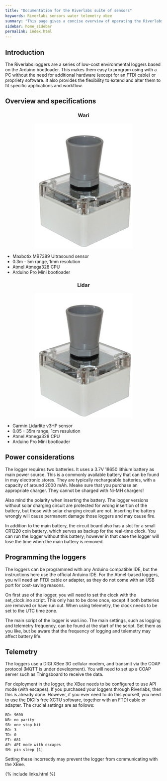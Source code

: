 ```yaml
---
title: "Documentation for the Riverlabs suite of sensors"
keywords: Riverlabs sensors water telemetry xbee
summary: "This page gives a concise overview of operating the Riverlabs environmental loggers. Further details can be found in the rest of this documentation"
sidebar: home_sidebar
permalink: index.html
---
```


## Introduction

The Riverlabs loggers are a series of low-cost environmental loggers based on the Arduino bootloader. This makes them easy to program using with a PC without the need for additional hardware (except for an FTDI cable) or propriety software. It also provides the flexibility to extend and alter them to fit specific applications and workflow.

## Overview and specifications

<div class="row">
    <div class="col-md-6">
        <center>
        <h3>Wari</h3>
        <img src="images/Wari_v1.jpg" alt="Wari logger">
        </center>
        <ul>
        <li>Maxbotix MB7389 Ultrasound sensor</li>
        <li>0.3m - 5m range, 1mm resolution</li>
        <li>Atmel Atmega328 CPU</li>
        <li>Arduino Pro Mini bootloader</li>
        </ul>
    </div>
    <div class="col-md-6">
        <center>
        <h3>Lidar</h3>
        <img src="images/Wari_v1.jpg" alt=" logger">
        </center>
        <ul>
        <li>Garmin Lidarlite v3HP sensor</li>
        <li>0.05 - 35m range, 1cm resulution</li>
        <li>Atmel Atmega328 CPU</li>
        <li> Arduino Pro Mini bootloader</li>
        </ul>
    </div>
</div>

## Power considerations

The logger requires two batteries. It uses a 3.7V 18650 lithium battery as main power source. This is a commonly available battery that can be found in may electronic stores. They are typically rechargeable batteries, with a capacity of around 2000 mAh. Meake sure that you purchase an appropriate charger. They cannot be charged with Ni-MH chargers!

Also mind the polarity when inserting the battery. The logger versions without solar charging circuit are protected for wrong insertion of the battery, but those with solar charging circuit are not. Inserting the battery wrongly will cause permanent damage those loggers and may cause fire.

In addition to the main battery, the circuit board also has a slot for a small CR1220 coin battery, which serves as backup for the real-time clock. You can run the logger without this battery; however in that case the logger will lose the time when the main battery is removed.

## Programming the loggers

The loggers can be programmed with any Arduino compatible IDE, but the instructions here use the official Arduino IDE. For the Atmel-based loggers, you will need an FTDI cable or adapter, as they do not come with an USB port for cost-saving reasons.

On first use of the logger, you will need to set the clock with the set_clock.ino script. This only has to be done once, except if both batteries are removed or have run out. When using telemetry, the clock needs to be set to the UTC time zone.

The main script of the logger is wari.ino. The main settings, such as logging and telemetry frequency, can be found at the start of the script. Set them as you like, but be aware that the frequency of logging and telemetry may affect battery life.

## Telemetry

The loggers use a DIGI XBee 3G cellular modem, and transmit via the COAP protocol (MQTT is under development). You will need to set up a COAP server such as Thingsboard to receive the data.

For deployment in the logger, the XBee needs to be configured to use API mode (with escapes). If you purchased your loggers through Riverlabs, then this is already done. However, if you ever need to do this yourself, you need to use the DIGI's free XCTU software, together with an FTDI cable or adapter. The crucial settings are as follows:

```
BD: 9600
NB: no parity
SB: one stop bit
RO: 3
TD: 0
FT: 681
AP: API mode with escapes
SM: pin sleep [1]
```

Setting these incorrectly may prevent the logger from communicating with the XBee.



{% include links.html %}
